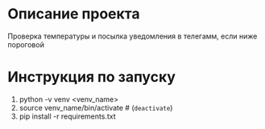 # Описание проекта
Проверка температуры и посылка уведомления в телегамм, если ниже пороговой

# Инструкция по запуску
1. python -v venv <venv_name>
2. source venv_name/bin/activate # (`deactivate`)
3. pip install -r requirements.txt
